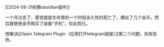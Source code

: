 [[2024-08-31折腾obsidian插件]]

一个月过去了，感觉就是生命里的一个时段永久性的死亡了，爆出了几个金币，然后我使用金币购买了装备“手机”，仅此而已。

想解决[[Open Telegram Plugin（应用打开telegram链接）]]第二个问题，失败告终。
